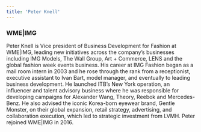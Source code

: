 ```yaml
---
title: 'Peter Knell'
---
```


<h3 class="page-subtitle">WME|IMG</h3>
Peter Knell is Vice president of Business Development for Fashion at WME|IMG, leading new initiatives across the company’s businesses including IMG Models, The Wall Group, Art + Commerce, LENS and the global fashion week events business. His career at IMG Fashion began as a mail room intern in 2003 and he rose through the rank from a receptionist, executive assistant to Ivan Bart, model manager, and eventually to leading business development. He launched ITB’s New York operation, an influencer and talent advisory business where he was responsible for developing campaigns for Alexander Wang, Theory, Reebok and Mercedes-Benz. He also advised the iconic Korea-born eyewear brand, Gentle Monster, on their global expansion, retail strategy, advertising, and collaboration execution, which led to strategic investment from LVMH. Peter rejoined WME|IMG in 2016.
